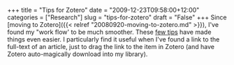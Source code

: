 +++
title = "Tips for Zotero"
date = "2009-12-23T09:58:00+12:00"
categories = ["Research"]
slug = "tips-for-zotero"
draft = "False"
+++
Since [moving to
Zotero]({{< relref "20080920-moving-to-zotero.md" >}}),
I've found my "work flow' to be much smoother. These [few
tips](https://ideophone.org/12-zotero-tips-and-techniques/) have made
things even easier. I particularly find it useful when I've found a
link to the full-text of an article, just to drag the link to the item in
Zotero (and have Zotero auto-magically download into my library).

